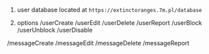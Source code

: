 1. user database located at `https://extinctoranges.7m.pl/database`

2. options
/userCreate
/userEdit
/userDelete
/userReport
/userBlock
/userUnblock
/userDisable

/messageCreate
/messageEdit
/messageDelete
/messageReport